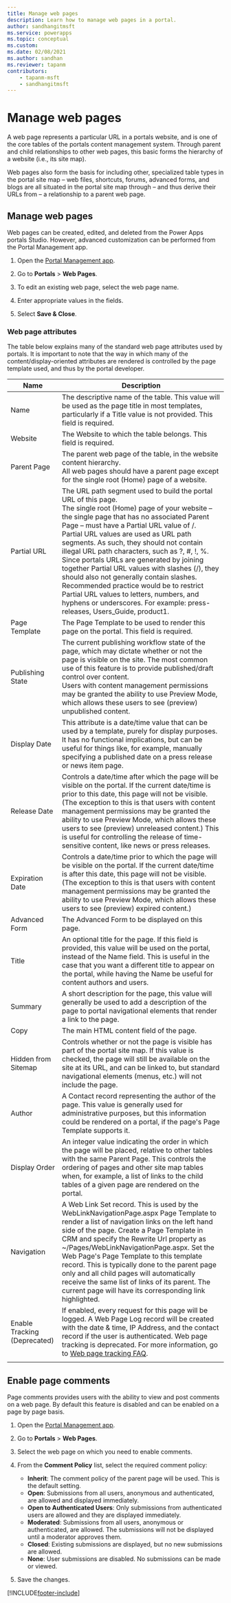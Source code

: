 ```yaml
---
title: Manage web pages
description: Learn how to manage web pages in a portal.
author: sandhangitmsft
ms.service: powerapps
ms.topic: conceptual
ms.custom: 
ms.date: 02/08/2021
ms.author: sandhan
ms.reviewer: tapanm
contributors:
    - tapanm-msft
    - sandhangitmsft
---
```


# Manage web pages

A web page represents a particular URL in a portals website, and is one of the core tables of the portals content management system. Through parent and child relationships to other web pages, this basic forms the hierarchy of a website (i.e., its site map).

Web pages also form the basis for including other, specialized table types in the portal site map – web files, shortcuts, forums, advanced forms, and blogs are all situated in the portal site map through – and thus derive their URLs from – a relationship to a parent web page.

## Manage web pages

Web pages can be created, edited, and deleted from the Power Apps portals Studio. However, advanced customization can be performed from the Portal Management app.  

1. Open the [Portal Management app](configure-portal.md).

2. Go to **Portals** > **Web Pages**.

3. To edit an existing web page, select the web page name.

4. Enter appropriate values in the fields.

5. Select **Save & Close**.

### Web page attributes

The table below explains many of the standard web page attributes used by portals. It is important to note that the way in which many of the content/display-oriented attributes are rendered is controlled by the page template used, and thus by the portal developer.


|        Name         |                                                                                                                                                                                                                                                                                                                                   Description                                                                                                                                                                                                                                                                                                                                   |
|---------------------|---------------------------------------------------------------------------------------------------------------------------------------------------------------------------------------------------------------------------------------------------------------------------------------------------------------------------------------------------------------------------------------------------------------------------------------------------------------------------------------------------------------------------------------------------------------------------------------------------------------------------------------------------------------------------------|
|        Name         |                                                                                                                                                                                                                                                     The descriptive name of the table. This value will be used as the page title in most templates, particularly if a Title value is not provided. This field is required.                                                                                                                                                                                                                                                     |
|       Website       |                                                                                                                                                                                                                                                                                                        The Website to which the table belongs. This field is required.                                                                                                                                                                                                                                                                                                         |
|     Parent Page     |                                                                                                                                                                                                                                                      The parent web page of the table, in the website content hierarchy. <br>All web pages should have a parent page except for the single root (Home) page of a website.                                                                                                                                                                                                                                                      |
|     Partial URL     | The URL path segment used to build the portal URL of this page. <br>The single root (Home) page of your website – the single page that has no associated Parent Page – must have a Partial URL value of /.<br>Partial URL values are used as URL path segments. As such, they should not contain illegal URL path characters, such as ?, #, !, %. Since portals URLs are generated by joining together Partial URL values with slashes (/), they should also not generally contain slashes. Recommended practice would be to restrict Partial URL values to letters, numbers, and hyphens or underscores. For example: press-releases, Users_Guide, product1. |
|    Page Template    |                                                                                                                                                                                                                                                                                             The Page Template to be used to render this page on the portal. This field is required.                                                                                                                                                                                                                                                                                             |
|  Publishing State   |                                                                                                                                                 The current publishing workflow state of the page, which may dictate whether or not the page is visible on the site. The most common use of this feature is to provide published/draft control over content.<br>Users with content management permissions may be granted the ability to use Preview Mode, which allows these users to see (preview) unpublished content.                                                                                                                                                  |
|    Display Date     |                                                                                                                                                                                                         This attribute is a date/time value that can be used by a template, purely for display purposes. It has no functional implications, but can be useful for things like, for example, manually specifying a published date on a press release or news item page.                                                                                                                                                                                                          |
|    Release Date     |                                                                                                             Controls a date/time after which the page will be visible on the portal. If the current date/time is prior to this date, this page will not be visible. (The exception to this is that users with content management permissions may be granted the ability to use Preview Mode, which allows these users to see (preview) unreleased content.) This is useful for controlling the release of time-sensitive content, like news or press releases.                                                                                                              |
|   Expiration Date   |                                                                                                                                                                Controls a date/time prior to which the page will be visible on the portal. If the current date/time is after this date, this page will not be visible. (The exception to this is that users with content management permissions may be granted the ability to use Preview Mode, which allows these users to see (preview) expired content.)                                                                                                                                                                 |
|      Advanced Form       |                                                                                                                                                                                                                                                                                                                   The Advanced Form to be displayed on this page.                                                                                                                                                                                                                                                                                                                    |
|        Title        |                                                                                                                                                                   An optional title for the page. If this field is provided, this value will be used on the portal, instead of the Name field. This is useful in the case that you want a different title to appear on the portal, while having the Name be useful for content authors and users.                                                                                                                                                                   |
|       Summary       |                                                                                                                                                                                                                                                      A short description for the page, this value will generally be used to add a description of the page to portal navigational elements that render a link to the page.                                                                                                                                                                                                                                                       |
|        Copy         |                                                                                                                                                                                                                                                                                                                    The main HTML content field of the page.                                                                                                                                                                                                                                                                                                                     |
| Hidden from Sitemap |                                                                                                                                                                                                        Controls whether or not the page is visible has part of the portal site map. If this value is checked, the page will still be available on the site at its URL, and can be linked to, but standard navigational elements (menus, etc.) will not include the page.                                                                                                                                                                                                        |
|       Author        |                                                                                                                                                                                                                                  A Contact record representing the author of the page. This value is generally used for administrative purposes, but this information could be rendered on a portal, if the page's Page Template supports it.                                                                                                                                                                                                                                   |
|    Display Order    |                                                                                                                                                                                       An integer value indicating the order in which the page will be placed, relative to other tables with the same Parent Page. This controls the ordering of pages and other site map tables when, for example, a list of links to the child tables of a given page are rendered on the portal.                                                                                                                                                                                        |
|     Navigation      |                                                                       A Web Link Set record. This is used by the WebLinkNavigationPage.aspx Page Template to render a list of navigation links on the left hand side of the page. Create a Page Template in CRM and specify the Rewrite Url property as ~/Pages/WebLinkNavigationPage.aspx. Set the Web Page's Page Template to this template record. This is typically done to the parent page only and all child pages will automatically receive the same list of links of its parent. The current page will have its corresponding link highlighted.                                                                        |
|   Enable Tracking (Deprecated)  |                                                                                                                                                                                                                                              If enabled, every request for this page will be logged. A Web Page Log record will be created with the date & time, IP Address, and the contact record if the user is authenticated. Web page tracking is deprecated. For more information, go to [Web page tracking FAQ](../admin/portal-checker-analysis.md#web-page-tracking-enabled).                                                                                                                                                                                                                                               |
|                     |                                                                                                                                                                                                                                                                                                                                                                                                                                                                                                                                                                                                                                                                                 |

## Enable page comments

Page comments provides users with the ability to view and post comments on a web page. By default this feature is disabled and can be enabled on a page by page basis.

1. Open the [Portal Management app](configure-portal.md).

2. Go to **Portals** > **Web Pages**.

3. Select the web page on which you need to enable comments.

4. From the **Comment Policy** list, select the required comment policy:
   - **Inherit**: The comment policy of the parent page will be used. This is the default setting.
   - **Open**: Submissions from all users, anonymous and authenticated, are allowed and displayed immediately.
   - **Open to Authenticated Users**: Only submissions from authenticated users are allowed and they are displayed immediately.
   - **Moderated**: Submissions from all users, anonymous or authenticated, are allowed. The submissions will not be displayed until a moderator approves them.
   - **Closed**: Existing submissions are displayed, but no new submissions are allowed.
   - **None**: User submissions are disabled. No submissions can be made or viewed.

5. Save the changes.


[!INCLUDE[footer-include](../../../includes/footer-banner.md)]